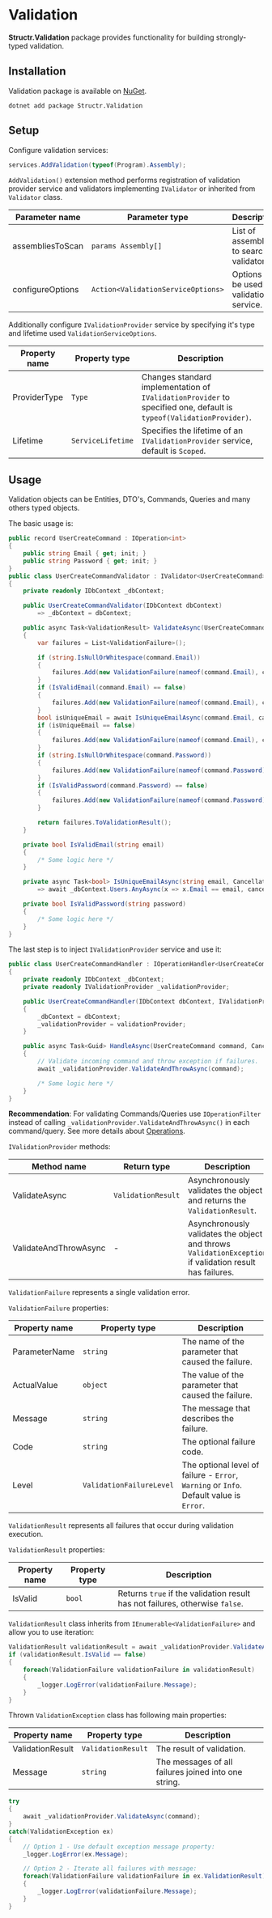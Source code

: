 # Validation

**Structr.Validation** package provides functionality for building strongly-typed validation.

## Installation

Validation package is available on [NuGet](https://www.nuget.org/packages/Structr.Validation/).

```
dotnet add package Structr.Validation
```

## Setup

Configure validation services:

```csharp
services.AddValidation(typeof(Program).Assembly);
```

`AddValidation()` extension method performs registration of validation provider service and validators implementing `IValidator` or inherited from `Validator` class.

| Parameter name | Parameter type | Description |
| --- | --- | --- |
| assembliesToScan | `params Assembly[]` | List of assemblies to search validators. |
| configureOptions | `Action<ValidationServiceOptions>` | Options to be used by validation service. | 

Additionally configure `IValidationProvider` service by specifying it's type and lifetime used `ValidationServiceOptions`.

| Property name | Property type | Description |
| --- | --- | --- |
| ProviderType | `Type` | Changes standard implementation of `IValidationProvider` to specified one, default is `typeof(ValidationProvider)`. | 
| Lifetime | `ServiceLifetime` | Specifies the lifetime of an `IValidationProvider` service, default is `Scoped`. |

## Usage

Validation objects can be Entities, DTO's, Commands, Queries and many others typed objects.

The basic usage is:

```csharp
public record UserCreateCommand : IOperation<int>
{
    public string Email { get; init; }
    public string Password { get; init; }
}
public class UserCreateCommandValidator : IValidator<UserCreateCommand>
{
    private readonly IDbContext _dbContext;

    public UserCreateCommandValidator(IDbContext dbContext)
        => _dbContext = dbContext;

    public async Task<ValidationResult> ValidateAsync(UserCreateCommand command, CancellationToken cancellationToken)
    {
        var failures = List<ValidationFailure>();

        if (string.IsNullOrWhitespace(command.Email))
        {
            failures.Add(new ValidationFailure(nameof(command.Email), command.Email, "Email is required."));
        }
        if (IsValidEmail(command.Email) == false)
        {
            failures.Add(new ValidationFailure(nameof(command.Email), command.Email, "Email is invalid."));
        }
        bool isUniqueEmail = await IsUniqueEmailAsync(command.Email, cancellationToken);
        if (isUniqueEmail == false)
        {
            failures.Add(new ValidationFailure(nameof(command.Email), command.Email, "Email is not unique."));
        }
        if (string.IsNullOrWhitespace(command.Password))
        {
            failures.Add(new ValidationFailure(nameof(command.Password), command.Password, "Password is required."));
        }
        if (IsValidPassword(command.Password) == false)
        {
            failures.Add(new ValidationFailure(nameof(command.Password), command.Password, "Password is invalid."));
        }

        return failures.ToValidationResult();
    }

    private bool IsValidEmail(string email)
    {
        /* Some logic here */
    }

    private async Task<bool> IsUniqueEmailAsync(string email, CancellationToken cancellationToken)
        => await _dbContext.Users.AnyAsync(x => x.Email == email, cancellationToken) == false;

    private bool IsValidPassword(string password)
    {
        /* Some logic here */
    }
}
```

The last step is to inject `IValidationProvider` service and use it:

```csharp
public class UserCreateCommandHandler : IOperationHandler<UserCreateCommand, int>
{
    private readonly IDbContext _dbContext;
    private readonly IValidationProvider _validationProvider;

    public UserCreateCommandHandler(IDbContext dbContext, IValidationProvider validationProvider)
    {
        _dbContext = dbContext;
        _validationProvider = validationProvider;
    }

    public async Task<Guid> HandleAsync(UserCreateCommand command, CancellationToken cancellationToken)
    {
        // Validate incoming command and throw exception if failures.
        await _validationProvider.ValidateAndThrowAsync(command);

        /* Some logic here */
    }
}
```

**Recommendation**: For validating Commands/Queries use `IOperationFilter` instead of calling `_validationProvider.ValidateAndThrowAsync()` in each command/query.
See more details about [Operations](Operations/Operations.md).

`IValidationProvider` methods:

| Method name | Return type | Description |
| --- | --- | --- |
| ValidateAsync | `ValidationResult` | Asynchronously validates the object and returns the `ValidationResult`. |
| ValidateAndThrowAsync | - | Asynchronously validates the object and throws `ValidationException` if validation result has failures. |

`ValidationFailure` represents a single validation error.

`ValidationFailure` properties:

| Property name | Property type | Description |
| --- | --- | --- |
| ParameterName | `string` | The name of the parameter that caused the failure. |
| ActualValue | `object` | The value of the parameter that caused the failure. |
| Message | `string` | The message that describes the failure. |
| Code | `string` | The optional failure code. |
| Level | `ValidationFailureLevel` | The optional level of failure - `Error`, `Warning` or `Info`. Default value is `Error`. |

`ValidationResult` represents all failures that occur during validation execution.

`ValidationResult` properties:

| Property name | Property type | Description |
| --- | --- | --- |
| IsValid | `bool` | Returns `true` if the validation result has not failures, otherwise `false`. |

`ValidationResult` class inherits from `IEnumerable<ValidationFailure>` and allow you to use iteration:

```csharp
ValidationResult validationResult = await _validationProvider.ValidateAsync(command);
if (validationResult.IsValid == false)
{
    foreach(ValidationFailure validationFailure in validationResult)
    {
        _logger.LogError(validationFailure.Message);
    }
}
```

Thrown `ValidationException` class has following main properties:

| Property name | Property type | Description |
| --- | --- | --- |
| ValidationResult | `ValidationResult` | The result of validation. |
| Message | `string` | The messages of all failures joined into one string. |

```csharp
try
{
    await _validationProvider.ValidateAsync(command);
}
catch(ValidationException ex)
{
    // Option 1 - Use default exception message property:
    _logger.LogError(ex.Message);

    // Option 2 - Iterate all failures with message:
    foreach(ValidationFailure validationFailure in ex.ValidationResult)
    {
        _logger.LogError(validationFailure.Message);
    }
}
```